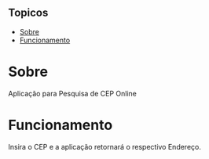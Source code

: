 ## Topicos
* [Sobre](#sobre)
* [Funcionamento](#funcionamento)

# Sobre

Aplicação para Pesquisa de CEP Online

# Funcionamento

Insira o CEP e a aplicação retornará o respectivo Endereço.

